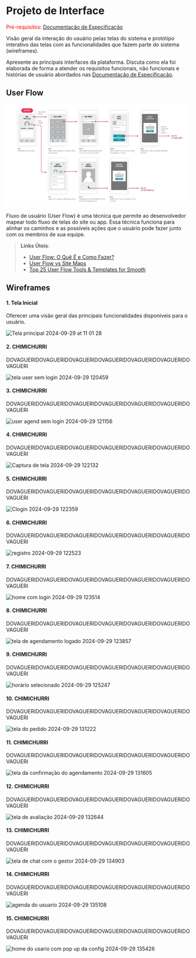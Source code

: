 
# Projeto de Interface

<span style="color:red">Pré-requisitos: <a href="2-Especificação do Projeto.md"> Documentação de Especificação</a></span>

Visão geral da interação do usuário pelas telas do sistema e protótipo interativo das telas com as funcionalidades que fazem parte do sistema (wireframes).

 Apresente as principais interfaces da plataforma. Discuta como ela foi elaborada de forma a atender os requisitos funcionais, não funcionais e histórias de usuário abordados nas <a href="2-Especificação do Projeto.md"> Documentação de Especificação</a>.

## User Flow

![Exemplo de UserFlow](img/userflow.jpg)

Fluxo de usuário (User Flow) é uma técnica que permite ao desenvolvedor mapear todo fluxo de telas do site ou app. Essa técnica funciona para alinhar os caminhos e as possíveis ações que o usuário pode fazer junto com os membros de sua equipe.

> **Links Úteis**:
> - [User Flow: O Quê É e Como Fazer?](https://medium.com/7bits/fluxo-de-usu%C3%A1rio-user-flow-o-que-%C3%A9-como-fazer-79d965872534)
> - [User Flow vs Site Maps](http://designr.com.br/sitemap-e-user-flow-quais-as-diferencas-e-quando-usar-cada-um/)
> - [Top 25 User Flow Tools & Templates for Smooth](https://www.mockplus.com/blog/post/user-flow-tools)


## Wireframes

#### 1. Tela Inicial 

Oferecer uma visão geral das principais funcionalidades disponíveis para o usuário.

![Tela principal 2024-09-29 at 11 01 28](https://github.com/user-attachments/assets/09a76831-c4eb-4c28-9317-f6b51325cad7)

#### 2. CHIMICHURRI

DOVAGUERIDOVAGUERIDOVAGUERIDOVAGUERIDOVAGUERIDOVAGUERIDOVAGUERI

![tela user sem login 2024-09-29 120459](https://github.com/user-attachments/assets/a0b8d0e1-8985-49b3-90a1-efe554a84d4d)

#### 3. CHIMICHURRI

DOVAGUERIDOVAGUERIDOVAGUERIDOVAGUERIDOVAGUERIDOVAGUERIDOVAGUERI

![user agend sem login 2024-09-29 121156](https://github.com/user-attachments/assets/fa11045d-4fe0-4d83-bc14-4350c2b03ae4)

#### 4. CHIMICHURRI

DOVAGUERIDOVAGUERIDOVAGUERIDOVAGUERIDOVAGUERIDOVAGUERIDOVAGUERI

![Captura de tela 2024-09-29 122132](https://github.com/user-attachments/assets/bbfd0646-8dfb-4a41-bcbf-4dc2927f9516)

#### 5. CHIMICHURRI

DOVAGUERIDOVAGUERIDOVAGUERIDOVAGUERIDOVAGUERIDOVAGUERIDOVAGUERI

![Clogin 2024-09-29 122359](https://github.com/user-attachments/assets/b192dad7-3ea3-4af3-b314-e112bc9e5e42)

#### 6. CHIMICHURRI

DOVAGUERIDOVAGUERIDOVAGUERIDOVAGUERIDOVAGUERIDOVAGUERIDOVAGUERI

![registro 2024-09-29 122523](https://github.com/user-attachments/assets/428c3c97-048d-4b14-b12e-f99efe6adda4)

#### 7. CHIMICHURRI

DOVAGUERIDOVAGUERIDOVAGUERIDOVAGUERIDOVAGUERIDOVAGUERIDOVAGUERI

![home com login 2024-09-29 123514](https://github.com/user-attachments/assets/99c12fc4-bb72-460c-8593-cebfb7271d32)

#### 8. CHIMICHURRI

DOVAGUERIDOVAGUERIDOVAGUERIDOVAGUERIDOVAGUERIDOVAGUERIDOVAGUERI

![tela de agendamento logado 2024-09-29 123857](https://github.com/user-attachments/assets/845c3e82-0ab0-44ba-b81f-a17b3245d937)

#### 9. CHIMICHURRI

DOVAGUERIDOVAGUERIDOVAGUERIDOVAGUERIDOVAGUERIDOVAGUERIDOVAGUERI

![horário selecionado 2024-09-29 125247](https://github.com/user-attachments/assets/0a7ea6b0-23b2-453e-8cfd-19f9be37f07f)

#### 10. CHIMICHURRI

DOVAGUERIDOVAGUERIDOVAGUERIDOVAGUERIDOVAGUERIDOVAGUERIDOVAGUERI

![tela do pedido 2024-09-29 131222](https://github.com/user-attachments/assets/7f5bbee1-0fb3-4fb8-9d16-d0483f912604)

#### 11. CHIMICHURRI

DOVAGUERIDOVAGUERIDOVAGUERIDOVAGUERIDOVAGUERIDOVAGUERIDOVAGUERI

![tela da confirmação do agendamento 2024-09-29 131605](https://github.com/user-attachments/assets/5f2a7134-1b00-47db-b687-fb25e826811e)

#### 12. CHIMICHURRI

DOVAGUERIDOVAGUERIDOVAGUERIDOVAGUERIDOVAGUERIDOVAGUERIDOVAGUERI

![tela de avaliação 2024-09-29 132644](https://github.com/user-attachments/assets/2b9d00d9-8cf7-415c-b789-437e7ea2209f)

#### 13. CHIMICHURRI

DOVAGUERIDOVAGUERIDOVAGUERIDOVAGUERIDOVAGUERIDOVAGUERIDOVAGUERI

![tela de chat com o gestor 2024-09-29 134903](https://github.com/user-attachments/assets/2cee4c88-2d6b-42db-be25-aa199e468d93)

#### 14. CHIMICHURRI

DOVAGUERIDOVAGUERIDOVAGUERIDOVAGUERIDOVAGUERIDOVAGUERIDOVAGUERI

![agenda do usuario 2024-09-29 135108](https://github.com/user-attachments/assets/284afbab-580f-4677-b7b0-7b0f4eeb638e)

#### 15. CHIMICHURRI

DOVAGUERIDOVAGUERIDOVAGUERIDOVAGUERIDOVAGUERIDOVAGUERIDOVAGUERI

![home do usario com pop up da config 2024-09-29 135426](https://github.com/user-attachments/assets/9520529a-16b3-496a-8736-d13ca4e9518b)


